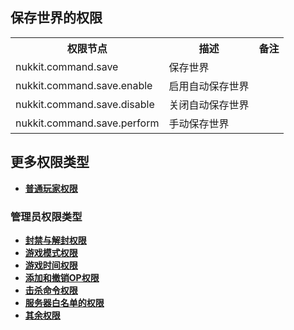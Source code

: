 ## **保存世界的权限**
<table>
    <tr align="center" valign="center">
        <th>权限节点</th><th>描述</th><th>备注</th>
    </tr>
    <tr>
        <td>nukkit.command.save</td><td>保存世界</td><td></td>
    </tr>
    <tr>
        <td>nukkit.command.save.enable</td><td>启用自动保存世界</td><td></td>
    </tr>
    <tr>
        <td>nukkit.command.save.disable</td><td>关闭自动保存世界</td><td></td>
    </tr>
    <tr>
        <td>nukkit.command.save.perform</td><td>手动保存世界</td><td></td>
    </tr>
</table>

## **更多权限类型**
- **[普通玩家权限](../player.md)**
### **管理员权限类型**
- **[封禁与解封权限](./ban_and_unban.md)**
- **[游戏模式权限](./gamemode.md)**
- **[游戏时间权限](./time.md)**
- **[添加和撤销OP权限](./op.md)**
- **[击杀命令权限](./kill.md)**
- **[服务器白名单的权限](./whitelist.md)**
- **[其余权限](./other.md)**